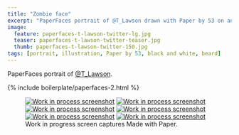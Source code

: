 ```yaml
---
title: "Zombie face"
excerpt: "PaperFaces portrait of @T_Lawson drawn with Paper by 53 on an iPad."
image: 
  feature: paperfaces-t-lawson-twitter-lg.jpg
  teaser: paperfaces-t-lawson-twitter-teaser.jpg
  thumb: paperfaces-t-lawson-twitter-150.jpg
tags: [portrait, illustration, Paper by 53, black and white, beard]
---
```


PaperFaces portrait of [@T_Lawson](http://twitter.com/T_Lawson).

{% include boilerplate/paperfaces-2.html %}

<figure class="third">
  <a href="{{ site.url }}/assets/images/paperfaces-t-lawson-process-1-lg.jpg"><img src="{{ site.url }}/assets/images/paperfaces-t-lawson-process-1-600.jpg" alt="Work in process screenshot"></a>
  <a href="{{ site.url }}/assets/images/paperfaces-t-lawson-process-2-lg.jpg"><img src="{{ site.url }}/assets/images/paperfaces-t-lawson-process-2-600.jpg" alt="Work in process screenshot"></a>
  <a href="{{ site.url }}/assets/images/paperfaces-t-lawson-process-3-lg.jpg"><img src="{{ site.url }}/assets/images/paperfaces-t-lawson-process-3-600.jpg" alt="Work in process screenshot"></a>
  <a href="{{ site.url }}/assets/images/paperfaces-t-lawson-process-4-lg.jpg"><img src="{{ site.url }}/assets/images/paperfaces-t-lawson-process-4-600.jpg" alt="Work in process screenshot"></a>
  <a href="{{ site.url }}/assets/images/paperfaces-t-lawson-process-4-lg.jpg"><img src="{{ site.url }}/assets/images/paperfaces-t-lawson-process-4-600.jpg" alt="Work in process screenshot"></a>
  <a href="{{ site.url }}/assets/images/paperfaces-t-lawson-process-5-lg.jpg"><img src="{{ site.url }}/assets/images/paperfaces-t-lawson-process-5-600.jpg" alt="Work in process screenshot"></a>
  <figcaption>Work in progress screen captures Made with Paper.</figcaption>
</figure>